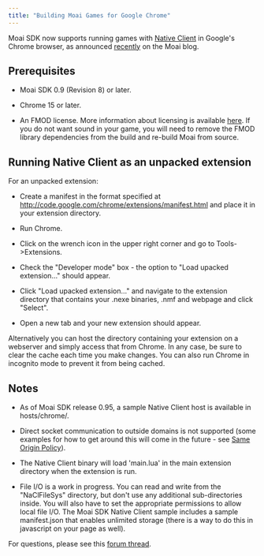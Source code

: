 ```yaml
---
title: "Building Moai Games for Google Chrome"
---
```


Moai SDK now supports running games with [Native Client](http://en.wikipedia.org/wiki/Google_Native_Client) in Google's Chrome browser, as announced [recently](http://getmoai.com/2011/10/big-news-moai-for-chrome/) on the Moai blog.

Prerequisites
-------------

- Moai SDK 0.9 (Revision 8) or later.

- Chrome 15 or later.

- An FMOD license. More information about licensing is available [here](http://www.fmod.org/index.php/sales). If you do not want sound in your game, you will need to remove the FMOD library dependencies from the build and re-build Moai from source.

Running Native Client as an unpacked extension
----------------------------------------------

For an unpacked extension:

- Create a manifest in the format specified at <http://code.google.com/chrome/extensions/manifest.html> and place it in your extension directory.

- Run Chrome.

- Click on the wrench icon in the upper right corner and go to Tools-\>Extensions.

- Check the "Developer mode" box - the option to "Load upacked extension…" should appear.

- Click "Load upacked extension…" and navigate to the extension directory that contains your .nexe binaries, .nmf and webpage and click "Select".

- Open a new tab and your new extension should appear.

Alternatively you can host the directory containing your extension on a webserver and simply access that from Chrome. In any case, be sure to clear the cache each time you make changes. You can also run Chrome in incognito mode to prevent it from being cached.

Notes
-----

- As of Moai SDK release 0.95, a sample Native Client host is available in hosts/chrome/.

- Direct socket communication to outside domains is not supported (some examples for how to get around this will come in the future - see [Same Origin Policy](http://en.wikipedia.org/wiki/Same_origin_policy/)).

- The Native Client binary will load 'main.lua' in the main extension directory when the extension is run.

- File I/O is a work in progress. You can read and write from the "NaClFileSys" directory, but don't use any additional sub-directories inside. You will also have to set the appropriate permissions to allow local file I/O. The Moai SDK Native Client sample includes a sample manifest.json that enables unlimited storage (there is a way to do this in javascript on your page as well).

For questions, please see this [forum thread](http://getmoai.com/forums/post1176.html).
